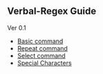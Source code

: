 ## Verbal-Regex Guide
Ver 0.1

- [Basic command]()
- [Repeat command]()
- [Select command]()
- [Special Characters]()